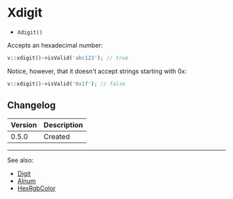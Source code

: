 # Xdigit

- `Xdigit()`

Accepts an hexadecimal number:

```php
v::xdigit()->isValid('abc123'); // true
```

Notice, however, that it doesn't accept strings starting with 0x:

```php
v::xdigit()->isValid('0x1f'); // false
```

## Changelog

Version | Description
--------|-------------
  0.5.0 | Created

***
See also:

- [Digit](Digit.md)
- [Alnum](Alnum.md)
- [HexRgbColor](HexRgbColor.md)
